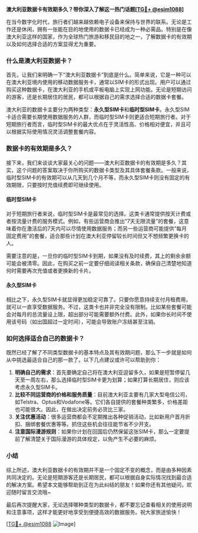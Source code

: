 **澳大利亚数据卡有效期多久？带你深入了解这一热门话题[[TG💪+ @esim1088](https://t.me/s/esim1088)]**

在当今数字化时代，旅行者们越来越依赖电子设备来保持与世界的联系。无论是工作还是休闲，拥有一张能在目的地使用的数据卡已经成为一种必需品。特别是在像澳大利亚这样的国家，作为全球热门旅游和移民目的地之一，了解数据卡的有效期以及如何选择合适的方案显得尤为重要。

### 什么是澳大利亚数据卡？

首先，让我们来明确一下“澳大利亚数据卡”到底是什么。简单来说，它是一种可以在澳大利亚境内使用的移动数据服务卡，通常以SIM卡的形式出现。用户可以通过购买这种数据卡，在澳大利亚的手机或平板电脑上实现上网功能。无论是短期访问的游客，还是长期居住的居民，都可以根据自己的需求选择合适的数据卡套餐。

澳大利亚的数据卡主要分为两种类型：**永久型SIM卡**和**临时型SIM卡**。永久型SIM卡适合需要长期使用数据服务的人群，而临时型SIM卡则更适合短期旅行者。对于短期旅行者而言，临时型SIM卡的最大优点在于灵活性高、价格相对便宜，并且可以根据实际使用情况灵活调整套餐内容。

### 数据卡的有效期是多久？

接下来，我们来谈谈大家最关心的问题——澳大利亚数据卡的有效期是多久？其实，这个问题的答案取决于你所购买的数据卡类型及其具体套餐条款。一般来说，临时型SIM卡的有效期可以从几天到几个月不等，而永久型SIM卡则没有固定的有效期限，只要按时充值续费即可继续使用。

#### 临时型SIM卡

对于短期旅行者来说，临时型SIM卡是最常见的选择。这类卡通常提供按天计费或者按流量计费的服务模式。例如，有些运营商会推出“7天无限流量”的套餐，这意味着你在激活后的7天内可以尽情使用数据服务；而另一些运营商可能提供“每月固定费用”的套餐，适合那些计划在澳大利亚停留较长时间但又不想频繁更换卡的人。

需要注意的是，一旦你的临时型SIM卡到期，如果没有及时续费，其上的剩余余额可能会被清零。因此，在购买之前一定要仔细阅读相关条款，确保自己清楚地知道何时需要再次充值或者更换新的卡片。

#### 永久型SIM卡

相比之下，永久型SIM卡就显得更加稳定可靠了。只要你愿意持续支付月租费用，就可以一直享受数据服务。不过，这类卡也并非完全没有限制。比如某些套餐可能会对每月的总流量设上限，超出部分可能需要额外付费。此外，如果你长时间不使用该号码（如出国超过一定时间），可能会导致账户冻结甚至注销。

### 如何选择适合自己的数据卡？

既然已经了解了不同类型数据卡的基本特点及其有效期问题，那么下一步就是如何从中挑选最适合自己的那一款了。以下几点建议或许可以帮助到你：

1. **明确自己的需求**：首先要确定自己将在澳大利亚逗留多久，如果是短暂停留几天至一周左右，那么选择临时型SIM卡更为划算；如果打算长期居住，则应该考虑永久型SIM卡。
2. **比较不同运营商的价格和服务质量**：目前澳大利亚主要有几家大型电信公司，如Telstra、Optus和Vodafone等。它们各自提供的套餐种类繁多，价格差距也可能很大。因此，在做出决定前务必货比三家。
3. **关注优惠活动**：很多运营商都会不定期推出各种促销活动，比如新用户首月折扣、捆绑套餐优惠等等。抓住这些机会往往能节省不少开支。
4. **注意国际漫游规则**：如果你计划在回国后仍然保留这张SIM卡，那么一定要提前了解清楚关于国际漫游的具体规定，以免产生不必要的麻烦。

### 小结

综上所述，澳大利亚数据卡的有效期并不是一个固定不变的概念，而是由多种因素共同决定的。无论是短期游客还是长期居民，都可以根据自身实际情况找到最合适的解决方案。希望本文能够帮助到正在为此纠结的朋友！如果你还有其他疑问，欢迎随时留言交流哦~

最后再次提醒大家，无论选择哪种类型的数据卡，都不要忘记查看相关的使用说明和注意事项，这样才能更好地享受到便捷高效的数据服务。祝大家旅途愉快！

[[TG💪+ @esim1088](https://t.me/s/esim1088) ![Image](https://i.postimg.cc/4NQfJmqS/Snipaste-2025-05-13-00-14-12.png)]